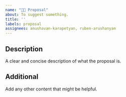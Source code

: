 ```yaml
---
name: "🤌🏼 Proposal"
about: To suggest something.
title: ''
labels: proposal
assignees: anushavan-karapetyan, ruben-arushanyan
---
```


## Description

A clear and concise description of what the proposal is.

## Additional

Add any other content that might be helpful.